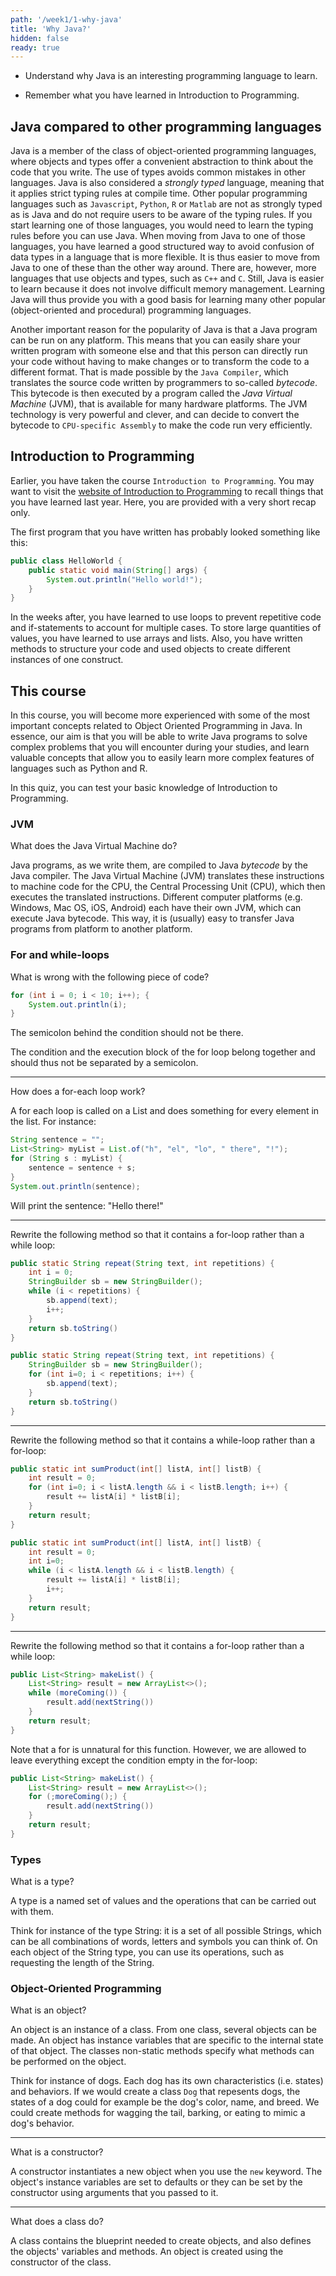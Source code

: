 ```yaml
---
path: '/week1/1-why-java'
title: 'Why Java?'
hidden: false
ready: true
---
```


<text-box variant='learningObjectives' name='Learning Objectives'>

- Understand why Java is an interesting programming language to learn.

- Remember what you have learned in Introduction to Programming.

</text-box>

## Java compared to other programming languages
Java is a member of the class of object-oriented programming languages, where objects and types offer a convenient abstraction to think about the code that you write. The use of types avoids common mistakes in other languages.
Java is also considered a *strongly typed* language, meaning that it applies strict typing rules at compile time.
Other popular programming languages such as `Javascript`, `Python`, `R` or `Matlab` are not as strongly typed as is Java and do not require users to be aware of the typing rules. If you start learning one of those languages, you would need to learn the typing rules before you can use Java. When moving from Java to one of those languages, you have learned a good structured way to avoid confusion of data types in a language that is more flexible. It is thus easier to move from Java to one of these than the other way around.
There are, however, more languages that use objects and types, such as `C++` and `C`. Still, Java is easier to learn because it does not involve difficult memory management.
Learning Java will thus provide you with a good basis for learning many other popular (object-oriented and procedural) programming languages.

Another important reason for the popularity of Java is that a Java program can be run on any platform. This means that you can easily share your written program with someone else and that this person can directly run your code without having to make changes or to transform the code to a different format. That is made possible by the `Java Compiler`, which translates the source code written by programmers to so-called *bytecode*. This bytecode is then executed by a program called the *Java Virtual Machine* (JVM), that is available for many hardware platforms. The JVM technology is very powerful and clever, and can decide to convert the bytecode to `CPU-specific Assembly` to make the code run very efficiently.

## Introduction to Programming
Earlier, you have taken the course `Introduction to Programming`. You may want to visit the [website of Introduction to Programming](https://feb21011.ese.eur.nl/) to recall things that you have learned last year. Here, you are provided with a very short recap only.

The first program that you have written has probably looked something like this:
```java
public class HelloWorld {
    public static void main(String[] args) {
        System.out.println("Hello world!");
    }
}
```

In the weeks after, you have learned to use loops to prevent repetitive code and if-statements to account for multiple cases. To store large quantities of values, you have learned to use arrays and lists. Also, you have written methods to structure your code and used objects to create different instances of one construct.

## This course
In this course, you will become more experienced with some of the most important concepts related to Object Oriented Programming in Java.
In essence, our aim is that you will be able to write Java programs to solve complex problems that you will encounter during your studies,
and learn valuable concepts that allow you to easily learn more complex features of languages such as Python and R.

<Exercise title="Recap Quiz">

In this quiz, you can test your basic knowledge of Introduction to Programming.

### JVM

What does the Java Virtual Machine do?

<Solution>

Java programs, as we write them, are compiled to Java *bytecode* by the Java compiler. The Java Virtual Machine (JVM) translates these instructions to machine code for the CPU, the Central Processing Unit (CPU), which then executes the translated instructions. Different computer platforms (e.g. Windows, Mac OS, iOS, Android) each have their own JVM, which can execute Java bytecode. This way, it is (usually) easy to transfer Java programs from platform to another platform.

</Solution>


### For and while-loops

What is wrong with the following piece of code?

```java
for (int i = 0; i < 10; i++); {
    System.out.println(i);
}
```

<Solution>

The semicolon behind the condition should not be there.

The condition and the execution block of the for loop belong together and should thus not be separated by a semicolon.

</Solution>

---

How does a for-each loop work?

<Solution>

A for each loop is called on a List and does something for every element in the list.
For instance:

```java
String sentence = "";
List<String> myList = List.of("h", "el", "lo", " there", "!");
for (String s : myList) {
    sentence = sentence + s;
}
System.out.println(sentence);
```

Will print the sentence: "Hello there!"

</Solution>

---

Rewrite the following method so that it contains a for-loop rather than a while loop:

```java
public static String repeat(String text, int repetitions) {
    int i = 0;
    StringBuilder sb = new StringBuilder();
    while (i < repetitions) {
        sb.append(text);
        i++;
    }
    return sb.toString()
}
```

<Solution>

```java
public static String repeat(String text, int repetitions) {
    StringBuilder sb = new StringBuilder();
    for (int i=0; i < repetitions; i++) {
        sb.append(text);
    }
    return sb.toString()
}
```

</Solution>

---

Rewrite the following method so that it contains a while-loop rather than a for-loop:

```java
public static int sumProduct(int[] listA, int[] listB) {
    int result = 0;
    for (int i=0; i < listA.length && i < listB.length; i++) {
        result += listA[i] * listB[i];
    }
    return result;
}
```

<Solution>

```java
public static int sumProduct(int[] listA, int[] listB) {
    int result = 0;
    int i=0;
    while (i < listA.length && i < listB.length) {
        result += listA[i] * listB[i];
        i++;
    }
    return result;
}

```

</Solution>

---

Rewrite the following method so that it contains a for-loop rather than a while loop:

```java
public List<String> makeList() {
    List<String> result = new ArrayList<>();
    while (moreComing()) {
        result.add(nextString())
    }
    return result;
}
```

<Solution>

Note that a for is unnatural for this function. However, we are allowed to leave everything except the condition empty in the for-loop:

```java
public List<String> makeList() {
    List<String> result = new ArrayList<>();
    for (;moreComing();) {
        result.add(nextString())
    }
    return result;
}
```

</Solution>


### Types

What is a type?

<Solution>

A type is a named set of values and the operations that can be carried out with them.

Think for instance of the type String: it is a set of all possible Strings, which can be all combinations of words, letters and symbols you can think of. On each object of the String type, you can use its operations, such as requesting the length of the String.

</Solution>


### Object-Oriented Programming

What is an object?

<Solution>

An object is an instance of a class. From one class, several objects can be made. An object has instance variables that are specific to the internal state of that object. The classes non-static methods specify what methods can be performed on the object.

Think for instance of dogs. Each dog has its own characteristics (i.e. states) and behaviors. If we would create a class `Dog` that repesents dogs, the states of a dog could for example be the dog's color, name, and breed. We could create methods for wagging the tail, barking, or eating to mimic a dog's behavior.

</Solution>

---

What is a constructor?

<Solution>

A constructor instantiates a new object when you use the `new` keyword.
The object's instance variables are set to defaults or they can be set by the constructor using arguments that you passed to it.

</Solution>

---

What does a class do?

<Solution>

A class contains the blueprint needed to create objects, and also defines the objects' variables and methods. An object is created using the constructor of the class.

</Solution>

</Exercise>
